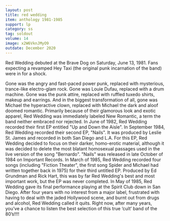 ```yaml
---
layout: post
title: red wedding
item: anthology 1981-1985
support: lp
category: ss
tag: soldout
volume: 14
image: x2W6VknJMyO9
outdate: December 2020
---
```


Red Wedding debuted at the Brave Dog on Saturday, June 13, 1981. Fans expecting a revamped Hey Taxi (the original punk incarnation of the band) were in for a shock.

Gone was the angry and fast-paced power punk, replaced with mysterious, trance-like electro-glam rock. Gone was Louie Dufau, replaced with a drum machine. Gone was the punk attire, replaced with ruffled tuxedo shirts, makeup and earrings. And in the biggest transformation of all, gone was Michael the hyperactive clown, replaced with Michael the dark and aloof doomed romantic. Primarily because of their glamorous look and exotic apparel, Red Wedding was immediately labeled New Romantic, a term the band neither embraced nor rejected. In June of 1982, Red Wedding recorded their first EP entitled "Up and Down the Aisle". In September 1984, Red Wedding recorded their second EP, "Nails". It was produced by Leslie St. James and recorded in both San Diego and L.A. For this EP, Red Wedding decided to focus on their darker, homo-erotic material, although it was decided to delete the most blatant homosexual passages used in the live version of the song "Bernardo". "Nails" was released in late October of 1984 on Important Records. In March of 1985, Red Wedding recorded four songs (including "Fiction Theater", the first song Spider and Michael had written together back in 1975) for their third untitled EP. Produced by Ed Grundman and Rick Hart, this was by far Red Wedding's best and most important work, but the EP was never completed. In May of 1985, Red Wedding gave its final performance playing at the Spirit Club down in San Diego. After four years with no interest from a major label, frustrated with having to deal with the jaded Hollywood scene, and burnt out from drugs and alcohol, Red Wedding called it quits. Right now, after many years, you’ve a chance to listen the best selection of this true ‘cult’ band of the 80’s!!!!
